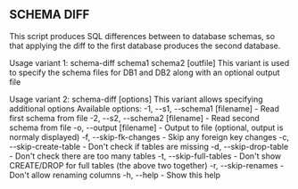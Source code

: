 SCHEMA DIFF
-----------
This script produces SQL differences between to database schemas, so that applying the diff to the first database produces the second database.

Usage variant 1:
  schema-diff schema1 schema2 [outfile]
  This variant is used to specify the schema files for DB1 and DB2 along with an optional output file

Usage variant 2:
  schema-diff [options]
  This variant allows specifying additional options
  Available options:
  -1, --s1, --schema1 [filename] - Read first schema from file
  -2, --s2, --schema2 [filename] - Read second schema from file
  -o, --output [filename]        - Output to file (optional, output is normaly displayed)
  -f, --skip-fk-changes          - Skip any foreign key changes
  -c, --skip-create-table        - Don't check if tables are missing
  -d, --skip-drop-table          - Don't check there are too many tables
  -t, --skip-full-tables         - Don't show CREATE/DROP for full tables (the above two together)
  -r, --skip-renames             - Don't allow renaming columns
  -h, --help                     - Show this help
